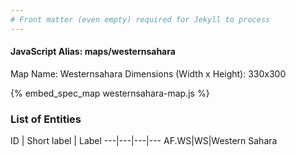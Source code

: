 ```yaml
---
# Front matter (even empty) required for Jekyll to process
---
```


#### JavaScript Alias: maps/westernsahara

Map Name: Westernsahara
Dimensions (Width x Height): 330x300



{% embed_spec_map westernsahara-map.js %}

### List of Entities

ID | Short label | Label
---|---|---|---
AF.WS|WS|Western Sahara

